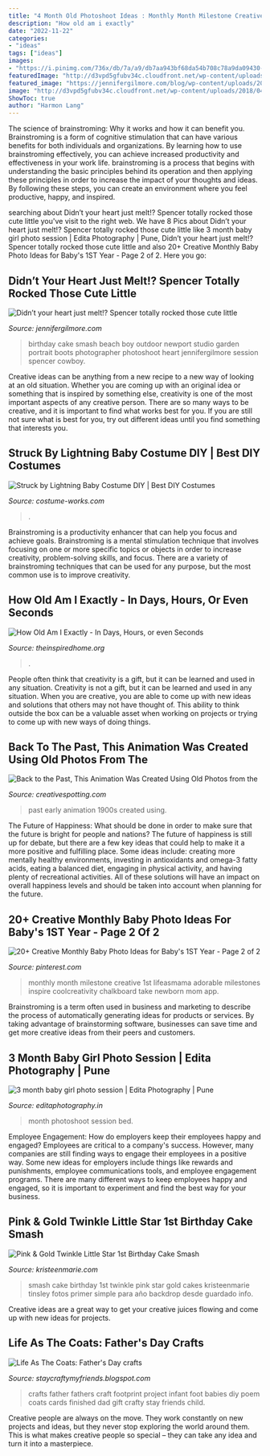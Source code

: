 ```yaml
---
title: "4 Month Old Photoshoot Ideas : Monthly Month Milestone Creative 1st Lifeasmama Adorable Milestones Inspire Coolcreativity Chalkboard Take Newborn Mom App"
description: "How old am i exactly"
date: "2022-11-22"
categories:
- "ideas"
tags: ["ideas"]
images:
- "https://i.pinimg.com/736x/db/7a/a9/db7aa943bf68da54b708c78a9da09430--monthly-baby-chalkboard-monthly-baby-stats.jpg"
featuredImage: "http://d3vpd5gfubv34c.cloudfront.net/wp-content/uploads/2018/04/How-old-am-i-700x1050.png"
featured_image: "https://jennifergilmore.com/blog/wp-content/uploads/2014/05/blog_gilmore_studios_photo_orange_county_newport_beach_family_portrait_cake_smash_outdoor_one_yr_old_boy_cowboy_boots_spencer_2.jpg"
image: "http://d3vpd5gfubv34c.cloudfront.net/wp-content/uploads/2018/04/How-old-am-i-700x1050.png"
ShowToc: true
author: "Harmon Lang"
---
```



The science of brainstroming: Why it works and how it can benefit you.
Brainstroming is a form of cognitive stimulation that can have various benefits for both individuals and organizations. By learning how to use brainstroming effectively, you can achieve increased productivity and effectiveness in your work life. brainstroming is a process that begins with understanding the basic principles behind its operation and then applying these principles in order to increase the impact of your thoughts and ideas. By following these steps, you can create an environment where you feel productive, happy, and inspired.

	

		
searching about Didn’t your heart just melt!? Spencer totally rocked those cute little you've visit to the right web. We have 8 Pics about Didn’t your heart just melt!? Spencer totally rocked those cute little like 3 month baby girl photo session | Edita Photography | Pune, Didn’t your heart just melt!? Spencer totally rocked those cute little and also 20+ Creative Monthly Baby Photo Ideas for Baby&#039;s 1ST Year - Page 2 of 2. Here you go:
		
    
## Didn’t Your Heart Just Melt!? Spencer Totally Rocked Those Cute Little

<img loading=lazy src="https://jennifergilmore.com/blog/wp-content/uploads/2014/05/blog_gilmore_studios_photo_orange_county_newport_beach_family_portrait_cake_smash_outdoor_one_yr_old_boy_cowboy_boots_spencer_2.jpg" onerror="this.onerror=null;this.src='https://tse3.mm.bing.net/th?id=OIP.ofnOExsv4rHH9Die4cisyAHaFS&amp;pid=15.1';" alt="Didn’t your heart just melt!? Spencer totally rocked those cute little">

_Source: jennifergilmore.com_

>birthday cake smash beach boy outdoor newport studio garden portrait boots photographer photoshoot heart jennifergilmore session spencer cowboy. 

	

Creative ideas can be anything from a new recipe to a new way of looking at an old situation. Whether you are coming up with an original idea or something that is inspired by something else, creativity is one of the most important aspects of any creative person. There are so many ways to be creative, and it is important to find what works best for you. If you are still not sure what is best for you, try out different ideas until you find something that interests you.

    
## Struck By Lightning Baby Costume DIY | Best DIY Costumes

<img loading=lazy src="https://photos.costume-works.com/full/struck_by_lightning_baby1.jpg" onerror="this.onerror=null;this.src='https://tse3.mm.bing.net/th?id=OIP.VY_4B2gTLxZ09jrVYTeeGgHaNK&amp;pid=15.1';" alt="Struck by Lightning Baby Costume DIY | Best DIY Costumes">

_Source: costume-works.com_

>. 

	

Brainstroming is a productivity enhancer that can help you focus and achieve goals. Brainstroming is a mental stimulation technique that involves focusing on one or more specific topics or objects in order to increase creativity, problem-solving skills, and focus. There are a variety of brainstroming techniques that can be used for any purpose, but the most common use is to improve creativity.

    
## How Old Am I Exactly - In Days, Hours, Or Even Seconds

<img loading=lazy src="http://d3vpd5gfubv34c.cloudfront.net/wp-content/uploads/2018/04/How-old-am-i-700x1050.png" onerror="this.onerror=null;this.src='https://tse1.mm.bing.net/th?id=OIP.fbRKOj64jnst92He2rjcxQHaLH&amp;pid=15.1';" alt="How Old Am I Exactly - In Days, Hours, or even Seconds">

_Source: theinspiredhome.org_

>. 

	

People often think that creativity is a gift, but it can be learned and used in any situation.
Creativity is not a gift, but it can be learned and used in any situation. When you are creative, you are able to come up with new ideas and solutions that others may not have thought of. This ability to think outside the box can be a valuable asset when working on projects or trying to come up with new ways of doing things.

    
## Back To The Past, This Animation Was Created Using Old Photos From The

<img loading=lazy src="https://www.creativespotting.com/wp-content/uploads/2016/04/Back-to-the-Past-This-Animation-Was-Created-Using-Old-Photos-from-the-Early-1900s7-728x455.jpg" onerror="this.onerror=null;this.src='https://tse4.mm.bing.net/th?id=OIP.3aIcvaadEUzeT_nny0uiqgHaEo&amp;pid=15.1';" alt="Back to the Past, This Animation Was Created Using Old Photos from the">

_Source: creativespotting.com_

>past early animation 1900s created using. 

	

The Future of Happiness: What should be done in order to make sure that the future is bright for people and nations?
The future of happiness is still up for debate, but there are a few key ideas that could help to make it a more positive and fulfilling place. Some ideas include: creating more mentally healthy environments, investing in antioxidants and omega-3 fatty acids, eating a balanced diet, engaging in physical activity, and having plenty of recreational activities. All of these solutions will have an impact on overall happiness levels and should be taken into account when planning for the future.

    
## 20+ Creative Monthly Baby Photo Ideas For Baby&#039;s 1ST Year - Page 2 Of 2

<img loading=lazy src="https://i.pinimg.com/736x/db/7a/a9/db7aa943bf68da54b708c78a9da09430--monthly-baby-chalkboard-monthly-baby-stats.jpg" onerror="this.onerror=null;this.src='https://tse3.mm.bing.net/th?id=OIP.rr-VUEzgnikCPKHmhRONGwHaJ4&amp;pid=15.1';" alt="20+ Creative Monthly Baby Photo Ideas for Baby&#039;s 1ST Year - Page 2 of 2">

_Source: pinterest.com_

>monthly month milestone creative 1st lifeasmama adorable milestones inspire coolcreativity chalkboard take newborn mom app. 

	

Brainstroming is a term often used in business and marketing to describe the process of automatically generating ideas for products or services. By taking advantage of brainstorming software, businesses can save time and get more creative ideas from their peers and customers.

    
## 3 Month Baby Girl Photo Session | Edita Photography | Pune

<img loading=lazy src="https://editaphotography.in/wp-content/uploads/2020/07/3_month_baby_photoshoot_Edita_photography_Pune_P006.jpg" onerror="this.onerror=null;this.src='https://tse4.mm.bing.net/th?id=OIP.b_TIAyrV5m-EyujdYRexjAHaLG&amp;pid=15.1';" alt="3 month baby girl photo session | Edita Photography | Pune">

_Source: editaphotography.in_

>month photoshoot session bed. 

	

Employee Engagement: How do employers keep their employees happy and engaged?
Employees are critical to a company's success. However, many companies are still finding ways to engage their employees in a positive way. Some new ideas for employers include things like rewards and punishments, employee communications tools, and employee engagement programs. There are many different ways to keep employees happy and engaged, so it is important to experiment and find the best way for your business.

    
## Pink &amp; Gold Twinkle Little Star 1st Birthday Cake Smash

<img loading=lazy src="http://kristeenmarie.com/photography/blog/wp-content/uploads/2017/02/2017-02-28_0002.jpg" onerror="this.onerror=null;this.src='https://tse1.mm.bing.net/th?id=OIP.RVpVj5NH-5TOLLeJRQD8kwHaPx&amp;pid=15.1';" alt="Pink &amp; Gold Twinkle Little Star 1st Birthday Cake Smash">

_Source: kristeenmarie.com_

>smash cake birthday 1st twinkle pink star gold cakes kristeenmarie tinsley fotos primer simple para año backdrop desde guardado info. 

	

Creative ideas are a great way to get your creative juices flowing and come up with new ideas for projects.

    
## Life As The Coats: Father&#039;s Day Crafts

<img loading=lazy src="http://3.bp.blogspot.com/-K8ObvjcLo1c/UbVMfzmlAKI/AAAAAAAAB5Q/SQXfCMKvmrU/s640/DSC_0032.JPG" onerror="this.onerror=null;this.src='https://tse4.mm.bing.net/th?id=OIP.-CCmBT54PIJdTPj8kUNhwgAAAA&amp;pid=15.1';" alt="Life As The Coats: Father&#039;s Day crafts">

_Source: staycraftymyfriends.blogspot.com_

>crafts father fathers craft footprint project infant foot babies diy poem coats cards finished dad gift crafty stay friends child. 

	

Creative people are always on the move. They work constantly on new projects and ideas, but they never stop exploring the world around them. This is what makes creative people so special – they can take any idea and turn it into a masterpiece.

